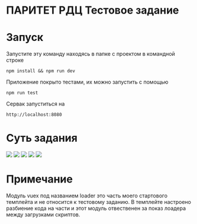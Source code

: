 # ПАРИТЕТ РДЦ Тестовое задание

# Запуск

Запустите эту команду находясь в папке с проектом в командной строке 

```npm install && npm run dev```

Приложение покрыто тестами, их можно запустить с помощью 

```npm run test```

Сервак запуститься на 

```http://localhost:8080```

# Суть задания 

![](./task/1.png)
![](./task/2.png)
![](./task/4.png)
![](./task/5.png)
![](./task/6.png)


# Примечание

Модуль vuex под названием loader это часть моего стартового темплейта и не относится к тестовому заданию.
В темплейте настроено разбиение кода на части и этот модуль отвественен за показ лоадера между загрузками скриптов.
